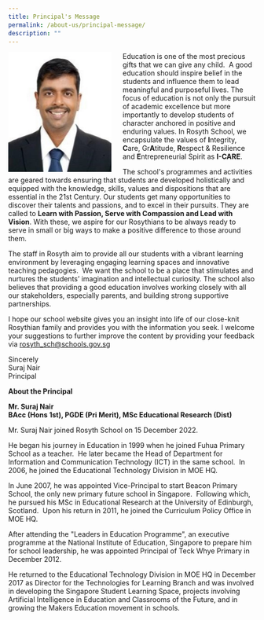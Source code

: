 ```yaml
---
title: Principal's Message
permalink: /about-us/principal-message/
description: ""
---
```

<div>
<div style="float: left">
<img src="/images/Mr%20Suraj.jpg" 
     style="width:90%">
</div>
<div>

</div>
</div>

Education is one of the most precious gifts that we can give any child.  A good education should inspire belief in the students and influence them to lead meaningful and purposeful lives. The focus of education is not only the pursuit of academic excellence but more importantly to develop students of character anchored in positive and enduring values. In Rosyth School, we encapsulate the values of **I**ntegrity, **C**are, Gr**A**titude, **R**espect & Resilience and **E**ntrepreneurial Spirit as **I-CARE**.

The school's programmes and activities are geared towards ensuring that students are developed holistically and equipped with the knowledge, skills, values and dispositions that are essential in the 21st Century. Our students get many opportunities to discover their talents and passions, and to excel in their pursuits. They are called to **Learn with Passion, Serve with Compassion and Lead with Vision**. With these, we aspire for our Rosythians to be always ready to serve in small or big ways to make a positive difference to those around them.

The staff in Rosyth aim to provide all our students with a vibrant learning environment by leveraging engaging learning spaces and innovative teaching pedagogies.  We want the school to be a place that stimulates and nurtures the students’ imagination and intellectual curiosity. The school also believes that providing a good education involves working closely with all our stakeholders, especially parents, and building strong supportive partnerships.

I hope our school website gives you an insight into life of our close-knit Rosythian family and provides you with the information you seek. I welcome your suggestions to further improve the content by providing your feedback via rosyth_sch@schools.gov.sg

Sincerely <br>
Suraj Nair <br>
Principal

**About the Principal**

**Mr. Suraj Nair** <br>
**BAcc (Hons 1st), PGDE (Pri Merit), MSc Educational Research (Dist)**

Mr. Suraj Nair joined Rosyth School on 15 December 2022.

He began his journey in Education in 1999 when he joined Fuhua Primary School as a teacher.  He later became the Head of Department for Information and Communication Technology (ICT) in the same school.  In 2006, he joined the Educational Technology Division in MOE HQ.

In June 2007, he was appointed Vice-Principal to start Beacon Primary School, the only new primary future school in Singapore.  Following which, he pursued his MSc in Educational Research at the University of Edinburgh, Scotland.  Upon his return in 2011, he joined the Curriculum Policy Office in MOE HQ.

After attending the "Leaders in Education Programme", an executive programme at the National Institute of Education, Singapore to prepare him for school leadership, he was appointed Principal of Teck Whye Primary in December 2012.

He returned to the Educational Technology Division in MOE HQ in December 2017 as Director for the Technologies for Learning Branch and was involved in developing the Singapore Student Learning Space, projects involving Artificial Intelligence in Education and Classrooms of the Future, and in growing the Makers Education movement in schools.